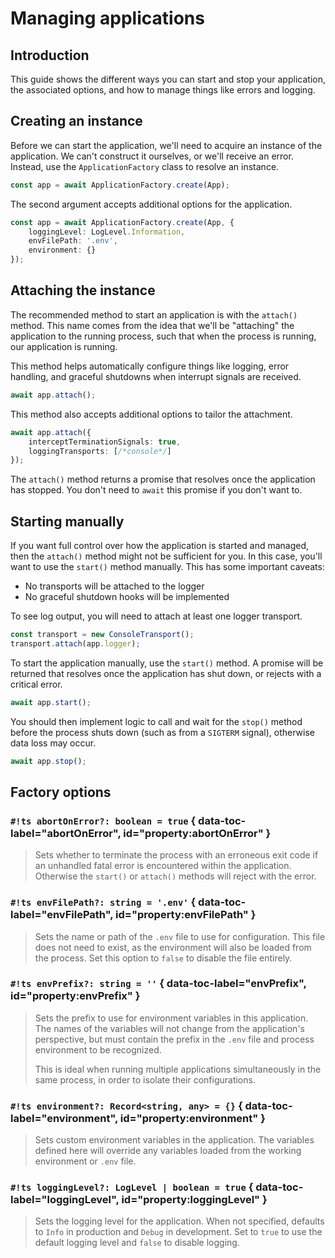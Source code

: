 # Managing applications

## Introduction

This guide shows the different ways you can start and stop your application, the associated options, and how to manage
things like errors and logging.

## Creating an instance

Before we can start the application, we'll need to acquire an instance of the application. We can't construct it
ourselves, or we'll receive an error. Instead, use the `ApplicationFactory` class to resolve an instance.

```ts
const app = await ApplicationFactory.create(App);
```

The second argument accepts additional options for the application.

```ts
const app = await ApplicationFactory.create(App, {
	loggingLevel: LogLevel.Information,
	envFilePath: '.env',
	environment: {}
});
```

## Attaching the instance

The recommended method to start an application is with the `attach()` method. This name comes from the idea that we'll
be "attaching" the application to the running process, such that when the process is running, our application is
running.

This method helps automatically configure things like logging, error handling, and graceful shutdowns when interrupt
signals are received.

```ts
await app.attach();
```

This method also accepts additional options to tailor the attachment.

```ts
await app.attach({
	interceptTerminationSignals: true,
	loggingTransports: [/*console*/]
});
```

The `attach()` method returns a promise that resolves once the application has stopped. You don't need to `await` this
promise if you don't want to.

## Starting manually

If you want full control over how the application is started and managed, then the `attach()` method might not be
sufficient for you. In this case, you'll want to use the `start()` method manually. This has some important caveats:

- No transports will be attached to the logger
- No graceful shutdown hooks will be implemented

To see log output, you will need to attach at least one logger transport.

```ts
const transport = new ConsoleTransport();
transport.attach(app.logger);
```

To start the application manually, use the `start()` method. A promise will be returned that resolves once the
application has shut down, or rejects with a critical error.

```ts
await app.start();
```

You should then implement logic to call and wait for the `stop()` method before the process shuts down (such as from a
`SIGTERM` signal), otherwise data loss may occur.

```ts
await app.stop();
```

## Factory options

### `#!ts abortOnError?: boolean = true` { data-toc-label="abortOnError", id="property:abortOnError" }

> Sets whether to terminate the process with an erroneous exit code if an unhandled fatal error is encountered within
> the application. Otherwise the `start()` or `attach()` methods will reject with the error.

### `#!ts envFilePath?: string = '.env'` { data-toc-label="envFilePath", id="property:envFilePath" }

> Sets the name or path of the `.env` file to use for configuration. This file does not need to exist, as the
> environment will also be loaded from the process. Set this option to `false` to disable the file entirely.

### `#!ts envPrefix?: string = ''` { data-toc-label="envPrefix", id="property:envPrefix" }

> Sets the prefix to use for environment variables in this application. The names of the variables will not change from
> the application's perspective, but must contain the prefix in the `.env` file and process environment to be
> recognized.
>
> This is ideal when running multiple applications simultaneously in the same process, in order to isolate their
> configurations.

### `#!ts environment?: Record<string, any> = {}` { data-toc-label="environment", id="property:environment" }

> Sets custom environment variables in the application. The variables defined here will override any variables loaded
> from the working environment or `.env` file.

### `#!ts loggingLevel?: LogLevel | boolean = true` { data-toc-label="loggingLevel", id="property:loggingLevel" }

> Sets the logging level for the application. When not specified, defaults to `Info` in production and `Debug` in
> development. Set to `true` to use the default logging level and `false` to disable logging.
